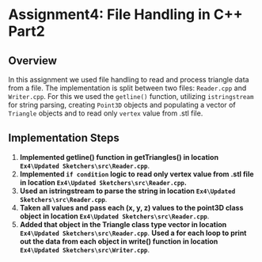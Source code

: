 # Assignment4: File Handling in C++ Part2

## Overview
In this assignment we used file handling to read and process triangle data from a file. The implementation is split between two files: `Reader.cpp` and `Writer.cpp`. For this we used the `getline()` function, utilizing `istringstream` for string parsing, creating `Point3D` objects and populating a vector of `Triangle` objects and to read only `vertex` value from .stl file.

## Implementation Steps

1. **Implemented getline() function in getTriangles() in location `Ex4\Updated Sketchers\src\Reader.cpp`**.
2. **Implemented `if condition` logic to read only vertex value from .stl file in location `Ex4\Updated Sketchers\src\Reader.cpp`.**
3. **Used an istringstream to parse the string in location `Ex4\Updated Sketchers\src\Reader.cpp`**.
4. **Taken all values and pass each (x, y, z) values to the point3D class object in location `Ex4\Updated Sketchers\src\Reader.cpp`**.
5. **Added that object in the Triangle class type vector in location `Ex4\Updated Sketchers\src\Reader.cpp`**.
**Used a for each loop to print out the data from each object in write() function in location `Ex4\Updated Sketchers\src\Writer.cpp`**.


